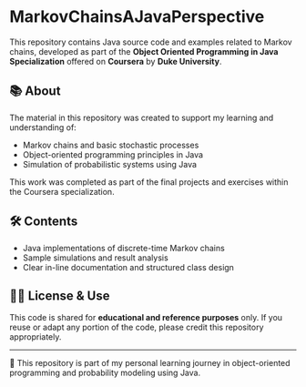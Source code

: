 # MarkovChainsAJavaPerspective

This repository contains Java source code and examples related to Markov chains, developed as part of the **Object Oriented Programming in Java Specialization** offered on **Coursera** by **Duke University**.

## 📚 About

The material in this repository was created to support my learning and understanding of:

- Markov chains and basic stochastic processes
- Object-oriented programming principles in Java
- Simulation of probabilistic systems using Java

This work was completed as part of the final projects and exercises within the Coursera specialization.

## 🛠️ Contents

- Java implementations of discrete-time Markov chains
- Sample simulations and result analysis
- Clear in-line documentation and structured class design

## 🧑‍🎓 License & Use

This code is shared for **educational and reference purposes** only. If you reuse or adapt any portion of the code, please credit this repository appropriately.

---

📁 This repository is part of my personal learning journey in object-oriented programming and probability modeling using Java.

